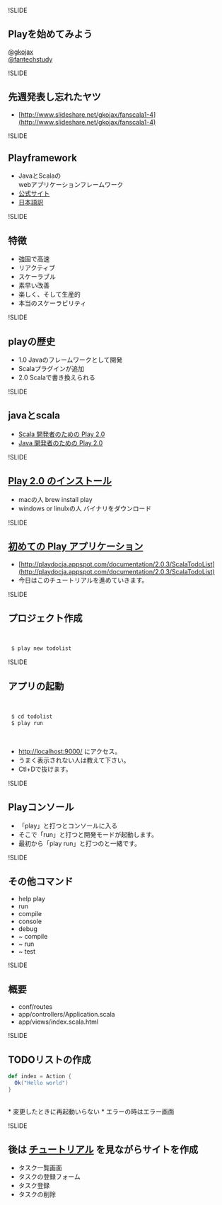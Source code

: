 !SLIDE
## Playを始めてみよう


[@gkojax](https://twitter.com/gkojax)
<br/>
[@fantechstudy](https://twitter.com/fantechstudy)

!SLIDE
## 先週発表し忘れたヤツ

* [http://www.slideshare.net/gkojax/fanscala1-4](http://www.slideshare.net/gkojax/fanscala1-4)


!SLIDE
## Playframework

* JavaとScalaの<br/>webアプリケーションフレームワーク
* [公式サイト](http://www.playframework.org/)
* [日本語訳](http://playdocja.appspot.com/)

!SLIDE
## 特徴

* 強固で高速
* リアクティブ
* スケーラブル
* 素早い改善
* 楽しく、そして生産的
* 本当のスケーラビリティ

!SLIDE
## playの歴史

* 1.0 Javaのフレームワークとして開発
* Scalaプラグインが追加
* 2.0 Scalaで書き換えられる

!SLIDE
## javaとscala

* [Scala 開発者のための Play 2.0](http://playdocja.appspot.com/documentation/2.0.3/ScalaHome)
* [Java 開発者のための Play 2.0](http://playdocja.appspot.com/documentation/2.0.3/JavaHome)

!SLIDE
## [Play 2.0 のインストール](http://playdocja.appspot.com/documentation/2.0.3/Installing)

* macの人 brew install play
* windows or linulxの人 バイナリをダウンロード

!SLIDE
## [初めての Play アプリケーション](http://playdocja.appspot.com/documentation/2.0.3/ScalaTodoList)

* [http://playdocja.appspot.com/documentation/2.0.3/ScalaTodoList](http://playdocja.appspot.com/documentation/2.0.3/ScalaTodoList)
* 今日はこのチュートリアルを進めていきます。

!SLIDE

## プロジェクト作成
<br />

```sh
 $ play new todolist
```

!SLIDE

## アプリの起動
<br />

```sh
 $ cd todolist
 $ play run
```

<br />

* [http://localhost:9000/](http://localhost:9000/) にアクセス。
* うまく表示されない人は教えて下さい。
* Ctl+Dで抜けます。

!SLIDE

## Playコンソール

* 「play」と打つとコンソールに入る
* そこで「run」と打つと開発モードが起動します。
* 最初から「play run」と打つのと一緒です。

!SLIDE

## その他コマンド
* help play
* run
* compile
* console
* debug
* ~ compile
* ~ run
* ~ test

!SLIDE

## 概要

* conf/routes
* app/controllers/Application.scala
* app/views/index.scala.html

!SLIDE

## TODOリストの作成

```scala
def index = Action {
  Ok("Hello world")
}
```

<br/>
* 変更したときに再起動いらない
* エラーの時はエラー画面

!SLIDE

## 後は [チュートリアル](http://playdocja.appspot.com/documentation/2.0.3/ScalaTodoList) を見ながらサイトを作成

* タスク一覧画面
* タスクの登録フォーム
* タスク登録
* タスクの削除

